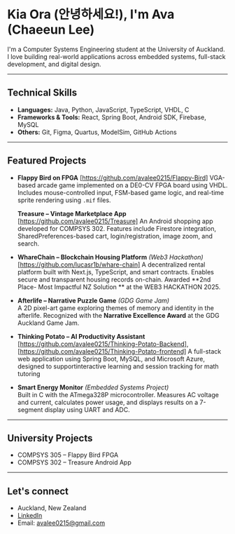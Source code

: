 # Kia Ora (안녕하세요!), I'm Ava (Chaeeun Lee)

I'm a Computer Systems Engineering student at the University of Auckland.  
I love building real-world applications across embedded systems, full-stack development, and digital design.

---

## Technical Skills

- **Languages:** Java, Python, JavaScript, TypeScript, VHDL, C  
- **Frameworks & Tools:** React, Spring Boot, Android SDK, Firebase, MySQL  
- **Others:** Git, Figma, Quartus, ModelSim, GitHub Actions

---

## Featured Projects

-  **Flappy Bird on FPGA**  [https://github.com/avalee0215/Flappy-Bird]
  VGA-based arcade game implemented on a DE0-CV FPGA board using VHDL. Includes mouse-controlled input, FSM-based game logic, and real-time sprite rendering using `.mif` files.

   **Treasure – Vintage Marketplace App**  [https://github.com/avalee0215/Treasure]
  An Android shopping app developed for COMPSYS 302. Features include Firestore integration, SharedPreferences-based cart, login/registration, image zoom, and search.

-  **WhareChain – Blockchain Housing Platform** *(Web3 Hackathon)*  [https://github.com/lucasr1b/whare-chain]
  A decentralized rental platform built with Next.js, TypeScript, and smart contracts. Enables secure and transparent housing records on-chain. Awarded **2nd Place- Most Impactful NZ Solution ** at the WEB3 HACKATHON 2025.

-  **Afterlife – Narrative Puzzle Game** *(GDG Game Jam)*  
  A 2D pixel-art game exploring themes of memory and identity in the afterlife. Recognized with the **Narrative Excellence Award** at the GDG Auckland Game Jam.

-  **Thinking Potato – AI Productivity Assistant**  [https://github.com/avalee0215/Thinking-Potato-Backend], [https://github.com/avalee0215/Thinking-Potato-frontend]
  A full-stack web application using Spring Boot, MySQL, and Microsoft Azure, designed to supportinteractive learning and session tracking for math tutoring

-  **Smart Energy Monitor** *(Embedded Systems Project)*  
  Built in C with the ATmega328P microcontroller. Measures AC voltage and current, calculates power usage, and displays results on a 7-segment display using UART and ADC.

---

## University Projects

- COMPSYS 305 – Flappy Bird FPGA  
- COMPSYS 302 – Treasure Android App  

---

## Let's connect

-  Auckland, New Zealand  
-  [LinkedIn](https://www.linkedin.com/in/your-link)  
-  Email: avalee0215@gmail.com
